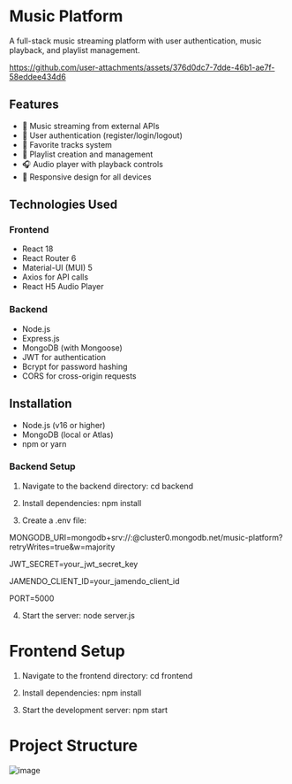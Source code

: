 # Music Platform

A full-stack music streaming platform with user authentication, music playback, and playlist management.


https://github.com/user-attachments/assets/376d0dc7-7dde-46b1-ae7f-58eddee434d6


## Features

- 🎵 Music streaming from external APIs
- 🔐 User authentication (register/login/logout)
- 💾 Favorite tracks system
- 📝 Playlist creation and management
- 🎧 Audio player with playback controls
- 📱 Responsive design for all devices

## Technologies Used

### Frontend
- React 18
- React Router 6
- Material-UI (MUI) 5
- Axios for API calls
- React H5 Audio Player

### Backend
- Node.js
- Express.js
- MongoDB (with Mongoose)
- JWT for authentication
- Bcrypt for password hashing
- CORS for cross-origin requests

## Installation

- Node.js (v16 or higher)
- MongoDB (local or Atlas)
- npm or yarn

### Backend Setup

1. Navigate to the backend directory: cd backend

2. Install dependencies: npm install

3. Create a .env file:

MONGODB_URI=mongodb+srv://<username>:<password>@cluster0.mongodb.net/music-platform?retryWrites=true&w=majority

JWT_SECRET=your_jwt_secret_key

JAMENDO_CLIENT_ID=your_jamendo_client_id

PORT=5000

4. Start the server: node server.js

# Frontend Setup

1. Navigate to the frontend directory: cd frontend

2. Install dependencies: npm install

3. Start the development server: npm start

# Project Structure

![image](https://github.com/user-attachments/assets/806041d8-5b85-4aaa-ba8a-9625aa43dbb2)
